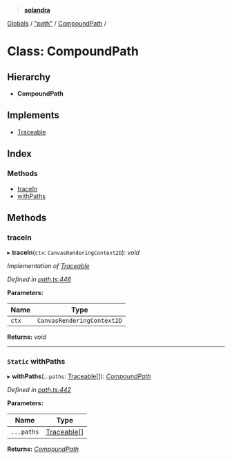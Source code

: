 > **[solandra](../README.md)**

[Globals](../README.md) / ["path"](../modules/_path_.md) / [CompoundPath](_path_.compoundpath.md) /

# Class: CompoundPath

## Hierarchy

* **CompoundPath**

## Implements

* [Traceable](../interfaces/_path_.traceable.md)

## Index

### Methods

* [traceIn](_path_.compoundpath.md#tracein)
* [withPaths](_path_.compoundpath.md#static-withpaths)

## Methods

###  traceIn

▸ **traceIn**(`ctx`: `CanvasRenderingContext2D`): *void*

*Implementation of [Traceable](../interfaces/_path_.traceable.md)*

*Defined in [path.ts:446](https://github.com/jamesporter/solandra/blob/a654911/src/lib/path.ts#L446)*

**Parameters:**

Name | Type |
------ | ------ |
`ctx` | `CanvasRenderingContext2D` |

**Returns:** *void*

___

### `Static` withPaths

▸ **withPaths**(...`paths`: [Traceable](../interfaces/_path_.traceable.md)[]): *[CompoundPath](_path_.compoundpath.md)*

*Defined in [path.ts:442](https://github.com/jamesporter/solandra/blob/a654911/src/lib/path.ts#L442)*

**Parameters:**

Name | Type |
------ | ------ |
`...paths` | [Traceable](../interfaces/_path_.traceable.md)[] |

**Returns:** *[CompoundPath](_path_.compoundpath.md)*